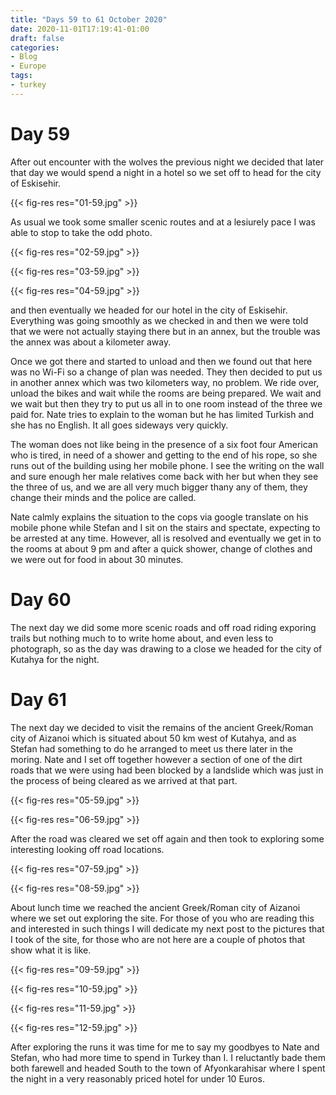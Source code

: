 ```yaml
---
title: "Days 59 to 61 October 2020"
date: 2020-11-01T17:19:41-01:00
draft: false
categories:
- Blog
- Europe
tags:
- turkey
---
```


# Day 59

After out encounter with the wolves the previous night we decided that later that day we would spend a night in a hotel so we set off to head for the city of Eskisehir. 

{{< fig-res res="01-59.jpg" >}}

<!--more-->

As usual we took some smaller scenic routes and at a lesiurely pace I was able to stop to take the odd photo. 

{{< fig-res res="02-59.jpg" >}}

{{< fig-res res="03-59.jpg" >}}

{{< fig-res res="04-59.jpg" >}}

and then eventually we headed for our hotel in the city of Eskisehir. Everything was going smoothly as we checked in and then we were told that we were not actually staying there but in an annex, but the trouble was the annex was about a kilometer away. 

Once we got there and started to unload and then we found out that here was no Wi-Fi so a change of plan was needed. They then decided to put us in another annex which was two kilometers way, no problem. We ride over, unload the bikes and wait while the rooms are being prepared. We wait and we wait but then they try to put us all in to one room instead of the three we paid for. Nate tries to explain to the woman but he has limited Turkish and she has no English. It all goes sideways very quickly. 

The woman does not like being in the presence of a six foot four American who is tired, in need of a shower and getting to the end of his rope, so she runs out of the building using her mobile phone. I see the writing on the wall and sure enough her male relatives come back with her but when they see the three of us, and we are all very much bigger thany any of them, they change their minds and the police are called.

Nate calmly explains the situation to the cops via google translate on his mobile phone while Stefan and I sit on the stairs and spectate, expecting to be arrested at any time. However, all is resolved and eventually we get in to the rooms at about 9 pm and after a quick shower, change of clothes and we were out for food in about 30 minutes.

# Day 60

The next day we did some more scenic roads and off road riding exporing trails but nothing much to to write home about, and even less to photograph, so as the day was drawing to a close we headed for the city of Kutahya for the night.


# Day 61

The next day we decided to visit the remains of the ancient Greek/Roman city of Aizanoi which is situated about 50 km west of Kutahya, and as Stefan had something to do he arranged to meet us there later in the moring. Nate and I set off together however a section of one of the dirt roads that we were using had been blocked by a landslide which was just in the process of being cleared as we arrived at that part.

{{< fig-res res="05-59.jpg" >}}

{{< fig-res res="06-59.jpg" >}}

After the road was cleared we set off again and then took to exploring some interesting looking off road locations.

{{< fig-res res="07-59.jpg" >}}

{{< fig-res res="08-59.jpg" >}}

About lunch time we reached the ancient Greek/Roman city of Aizanoi where we set out exploring the site. For those of you who are reading this and interested in such things I will dedicate my next post to the pictures that I took of the site, for those who are not here are a couple of photos that show what it is like.

{{< fig-res res="09-59.jpg" >}}

{{< fig-res res="10-59.jpg" >}}

{{< fig-res res="11-59.jpg" >}}

{{< fig-res res="12-59.jpg" >}}

After exploring the runs it was time for me to say my goodbyes to Nate and Stefan, who had more time to spend in Turkey than I. I reluctantly bade them both farewell and headed South to the town of Afyonkarahisar where I spent the night in a very reasonably priced hotel for under 10 Euros.